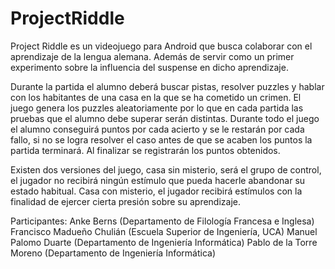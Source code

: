 ProjectRiddle
=============
Project Riddle es un videojuego para Android que busca colaborar con el aprendizaje de la lengua alemana. Además de servir como un primer experimento sobre la influencia del suspense en dicho aprendizaje.

Durante la partida el alumno deberá buscar pistas, resolver puzzles y hablar con los habitantes de una casa en la que se ha cometido un crimen. El juego genera los puzzles aleatoriamente por lo que en cada partida las pruebas que el alumno debe superar serán distintas. Durante todo el juego el alumno conseguirá puntos por cada acierto y se le restarán por cada fallo, si no se logra resolver el caso antes de que se acaben los puntos la partida terminará. Al finalizar se registrarán los puntos obtenidos.

Existen dos versiones del juego, casa sin misterio, será el grupo de control, el jugador no recibirá ningún estímulo que pueda hacerle abandonar su estado habitual. Casa con misterio, el jugador recibirá estímulos con la finalidad de ejercer cierta presión sobre su aprendizaje.

Participantes:
Anke Berns (Departamento de Filología Francesa e Inglesa)
Francisco Madueño Chulián (Escuela Superior de Ingeniería, UCA)
Manuel Palomo Duarte (Departamento de Ingeniería Informática)
Pablo de la Torre Moreno (Departamento de Ingeniería Informática)
